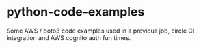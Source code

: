 # python-code-examples

Some AWS / boto3 code examples used in a previous job, circle CI integration and AWS cognito auth fun times.

